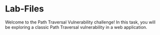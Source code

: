 # Lab-Files
Welcome to the Path Traversal Vulnerability challenge! In this task, you will be exploring a classic Path Traversal vulnerability in a web application.
